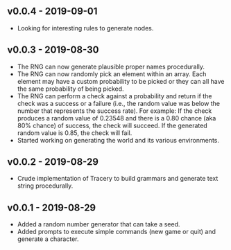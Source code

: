 ## v0.0.4 - 2019-09-01

- Looking for interesting rules to generate nodes.

## v0.0.3 - 2019-08-30

- The RNG can now generate plausible proper names procedurally.
- The RNG can now randomly pick an element within an array. Each element may have a custom probability to be picked or they can all have the same probability of being picked.
- The RNG can perform a check against a probability and return if the check was a success or a failure (i.e., the random value was below the number that represents the success rate). For example: If the check produces a random value of 0.23548 and there is a 0.80 chance (aka 80% chance) of success, the check will succeed. If the generated random value is 0.85, the check will fail.
- Started working on generating the world and its various environments.

## v0.0.2 - 2019-08-29

- Crude implementation of Tracery to build grammars and generate text string procedurally.

## v0.0.1 - 2019-08-29

- Added a random number generator that can take a seed.
- Added prompts to execute simple commands (new game or quit) and generate a character.